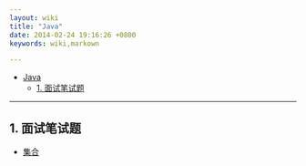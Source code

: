 ```yaml
---
layout: wiki
title: "Java"
date: 2014-02-24 19:16:26 +0800
keywords: wiki,markown

---
```


*   [Java](#toc1)
    *   [1. 面试笔试题](#toc_1.1)
* * *

</div>
<div class="neirong">

<h2 id="toc_1.1">1. 面试笔试题</h2>

*	[集合](./collection.html)